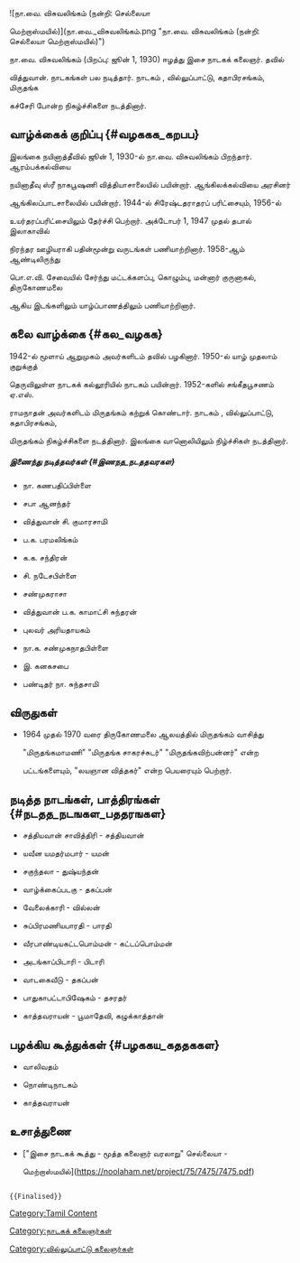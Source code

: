 ![நா.வை. விசுவலிங்கம் (நன்றி: செல்லையா
மெற்றாஸ்மயில்)](நா.வை._விசுவலிங்கம்.png "நா.வை. விசுவலிங்கம் (நன்றி: செல்லையா மெற்றாஸ்மயில்)")
நா.வை. விசுவலிங்கம் (பிறப்பு: ஜூன் 1, 1930) ஈழத்து இசை நாடகக் கலைஞர். தவில்
வித்துவான். நாடகங்கள் பல நடித்தார். நாடகம் , வில்லுப்பாட்டு, கதாபிரசங்கம், மிருதங்க
கச்சேரி போன்ற நிகழ்ச்சிகளை நடத்தினார்.

## வாழ்க்கைக் குறிப்பு {#வழககக_கறபப}

இலங்கை நயினாத்தீவில் ஜூன் 1, 1930-ல் நா.வை. விசுவலிங்கம் பிறந்தார். ஆரம்பக்கல்வியை
நயினாதீவு ஸ்ரீ நாகபூஷணி வித்தியாசாலையில் பயின்றார். ஆங்கிலக்கல்வியை அரசினர்
ஆங்கிலப்பாடசாலையில் பயின்றார். 1944-ல் சிரேஷ்டதராதரப் பரிட்சையும், 1956-ல்
உயர்தரப்பரிட்சையிலும் தேர்ச்சி பெற்றார். அக்டோபர் 1, 1947 முதல் தபால் இலாகாவில்
நிரந்தர ஊழியராகி பதின்மூன்று வருடங்கள் பணியாற்றினார். 1958-ஆம் ஆண்டிலிருந்து
பொ.எ.வி. சேவையில் சேர்ந்து மட்டக்களப்பு, கொழும்பு, மன்னார் குருனாகல், திருகோணமலை
ஆகிய இடங்களிலும் யாழ்ப்பாணத்திலும் பணியாற்றினார்.

## கலை வாழ்க்கை {#கல_வழகக}

1942-ல் மூளாய் ஆறுமுகம் அவர்களிடம் தவில் பழகினார். 1950-ல் யாழ் முதலாம் குறுக்குத்
தெருவிலுள்ள நாடகக் கல்லூரியில் நாடகம் பயின்றார். 1952-களில் சங்கீதபூசணம் ஏ.எஸ்.
ராமநாதன் அவர்களிடம் மிருதங்கம் கற்றுக் கொண்டார். நாடகம் , வில்லுப்பாட்டு, கதாபிரசங்கம்,
மிருதங்கம் நிகழ்ச்சிகளை நடத்தினார். இலங்கை வானொலியிலும் நிழ்ச்சிகள் நடத்தினார்.

##### இணைந்து நடித்தவர்கள் {#இணநத_நடததவரகள}

-   நா. கணபதிப்பிள்ளை
-   சபா ஆனந்தர்
-   வித்துவான் சி. குமாரசாமி
-   ப.க. பரமலிங்கம்
-   க.க. சந்திரன்
-   சி. நடேசபிள்ளை
-   சண்முகராசா
-   வித்துவான் ப.க. காமாட்சி சுந்தரன்
-   புலவர் அரியதாயகம்
-   நா.க. சண்முகநாதபிள்ளை
-   இ. கனகசபை
-   பண்டிதர் நா. சுந்தசாமி

## விருதுகள்

-   1964 முதல் 1970 வரை திருகோணமலை ஆலயத்தில் மிருதங்கம் வாசித்து
    \"மிருதங்கமாமணி\" \"மிருதங்க சாகரச்சுடர்\" \"மிருதங்கவிற்பன்னர்\" என்ற
    பட்டங்களையும், \"லயஞான வித்தகர்\" என்ற பெயரையும் பெற்றார்.

## நடித்த நாடங்கள், பாத்திரங்கள் {#நடதத_நடஙகள_பததரஙகள}

-   சத்தியவான் சாவித்திரி - சத்தியவான்
-   யவீன யமதர்மபார் - யமன்
-   சகுந்தலா - துஷ்யந்தன்
-   வாழ்க்கைப்படகு - தகப்பன்
-   வேலைக்காரி - வில்லன்
-   சுப்பிரமணியபாரதி - பாரதி
-   வீரபாண்டியகட்டபொம்மன் - கட்டப்பொம்மன்
-   அடங்காப்பிடாரி - பிடாரி
-   வாடகைவீடு - தகப்பன்
-   பாதுகாபட்டாபிஷேகம் - தசரதர்
-   காத்தவராயன் - பூமாதேவி, கழுக்காத்தான்

## பழக்கிய கூத்துக்கள் {#பழககய_கததககள}

-   வாலிவதம்
-   நொண்டிநாடகம்
-   காத்தவராயன்

## உசாத்துணை

-   [\"இசை நாடகக் கூத்து - மூத்த கலைஞர் வரலாறு\" செல்லையா -
    மெற்றாஸ்மயில்](https://noolaham.net/project/75/7475/7475.pdf)

```{=mediawiki}
{{Finalised}}
```
[Category:Tamil Content](Category:Tamil_Content "wikilink")
[Category:நாடகக் கலைஞர்கள்](Category:நாடகக்_கலைஞர்கள் "wikilink")
[Category:வில்லுப்பாட்டு கலைஞர்கள்](Category:வில்லுப்பாட்டு_கலைஞர்கள் "wikilink")

